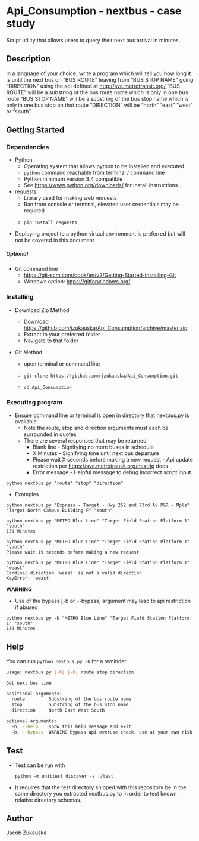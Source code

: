# Api_Consumption - nextbus - case study

Script utility that allows users to query their next bus arrival in minutes.

## Description

In a language of your choice, write a program which will tell you how long it is until the next bus on “BUS ROUTE”
 leaving from “BUS STOP NAME” going “DIRECTION” using the api defined at http://svc.metrotransit.org/ “BUS ROUTE” will
  be a substring of the bus route name which is only in one bus route “BUS STOP NAME” will be a substring of the bus
   stop name which is only in one bus stop on that route “DIRECTION” will be “north” “east” “west” or “south” 
## Getting Started

### Dependencies
* Python
  * Operating system that allows python to be installed and executed
  * `python` command reachable from terminal / command line
  * Python minimum version 3.4 compatible
  * See https://www.python.org/downloads/ for install instructions
* requests
  * Library used for making web requests
  * Ran from console or terminal, elevated user credentials may be required
  * ```
    pip install requests
    ```
* Deploying project to a python virtual environment is preferred but will not be covered
 in this document
##### *Optional*
* Git command line
  * https://git-scm.com/book/en/v2/Getting-Started-Installing-Git
  * Windows option: https://gitforwindows.org/
### Installing

* Download Zip Method
    * Download  https://github.com/jzukauska/Api_Consumption/archive/master.zip
    * Extract to your preferred folder
    * Navigate to that folder

* Git Method
  * open terminal or command line   
  * ```
    git clone https://github.com/jzukauska/Api_Consumption.git
    ```
  * ```
    cd Api_Consumption
    ```


### Executing program

* Ensure command line or terminal is open in directory that nextbus.py is available
    * Note the route, stop and direction arguments must each be surrounded in quotes
    * There are several responses that may be returned 
        * Blank line - Signifying no more buses in schedule 
        * X Minutes - Signifying time until next bus departure
        * Please wait X seconds before making a new request - Api update restriction per https://svc.metrotransit.org/nextrip docs
        * Error message - Helpful message to debug incorrect script input.
```
python nextbus.py "route" "stop" "direction"
```
* Examples
```
python nextbus.py "Express - Target - Hwy 252 and 73rd Av P&R - Mpls" "Target North Campus Building F" "south"

python nextbus.py "METRO Blue Line" "Target Field Station Platform 1" "south"
139 Minutes

python nextbus.py "METRO Blue Line" "Target Field Station Platform 1" "south"
Please wait 19 seconds before making a new request

python nextbus.py "METRO Blue Line" "Target Field Station Platform 1" "weast"
Cardinal direction 'weast' is not a valid direction
KeyError: 'weast'
```
**WARNING**
* Use of the bypass [-b or --bypass] argument may lead to api restriction if abused 
```
python nextbus.py -b "METRO Blue Line" "Target Field Station Platform 1" "south"
139 Minutes
```
## Help

You can run `python nextbus.py -h` for a reminder
``` bash 
usage: nextbus.py [-h] [-b] route stop direction

Get next bus time

positional arguments:
  route         Substring of the bus route name
  stop          Substring of the bus stop name
  direction     North East West South

optional arguments:
  -h, --help    show this help message and exit
  -b, --bypass  WARNING bypass api overuse check, use at your own risk


```
## Test
* Test can be run with
  ```
  python -m unittest discover -s ./test
  ```
* It requires that the test directory shipped with this repository be in the same directory you extracted nextbus.py to in order to test known relative directory schemas.



## Author
Jacob Zukauska 

